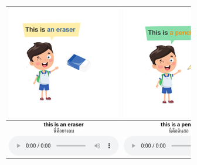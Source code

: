<div class="carrousel">


|![](/media/img/definite&#x20;pronoun__this&#x20;is&#x20;an&#x20;eraser.svg)|![](/media/img/definite&#x20;pronoun__this&#x20;is&#x20;a&#x20;pencil.svg)|![](/media/img/definite&#x20;pronoun__this&#x20;is&#x20;a&#x20;ruler.svg)|![](/media/img/definite&#x20;pronoun__this&#x20;is&#x20;a&#x20;notebook.svg)|![](/media/img/definite&#x20;pronoun__that&#x20;is&#x20;a&#x20;ruler.svg)|![](/media/img/definite&#x20;pronoun__that&#x20;is&#x20;a&#x20;notebook.svg)|![](/media/img/definite&#x20;pronoun__these&#x20;are&#x20;rulers.svg)|![](/media/img/definite&#x20;pronoun__these&#x20;are&#x20;notebooks.svg)|![](/media/img/definite&#x20;pronoun__those&#x20;are&#x20;notebooks.svg)|![](/media/img/definite&#x20;pronoun__those&#x20;are&#x20;rulers.svg)|
| :----: | :----: | :----: | :----: | :----: | :----: | :----: | :----: | :----: | :----: |
|**this is an eraser**<br>นี่คือยางลบ|**this is a pencil**<br>นี่คือดินสอ|**this is a ruler**<br>นี่คือไม้บรรทัด|**this is a notebook**<br>นี่คือสมุดบันทึก|**that is a ruler**<br>นั่นคือไม้บรรทัด|**that is a notebook**<br>นี่คือสมุดบันทึก|**these are rulers**<br>นี่คือไม้บรรทัดหลายอัน|**these are notebooks**<br>นี่คือสมุดบันทึกหลายเล่ม|**those are notebooks**<br>นั่นคือสมุดบันทึกหลายเล่ม|**those are rulers**<br>นั่นคือไม้บรรทัดหลายอัน|
|![](/media/audio/this&#x20;is&#x20;an&#x20;eraser.mp3)|![](/media/audio/this&#x20;is&#x20;a&#x20;pencil.mp3)|![](/media/audio/this&#x20;is&#x20;a&#x20;ruler.mp3)|![](/media/audio/this&#x20;is&#x20;a&#x20;notebook.mp3)|![](/media/audio/that&#x20;is&#x20;a&#x20;ruler.mp3)|![](/media/audio/that&#x20;is&#x20;a&#x20;notebook.mp3)|![](/media/audio/these&#x20;are&#x20;rulers.mp3)|![](/media/audio/these&#x20;are&#x20;notebooks.mp3)|![](/media/audio/those&#x20;are&#x20;notebooks.mp3)|![](/media/audio/those&#x20;are&#x20;rulers.mp3)|

</div>

